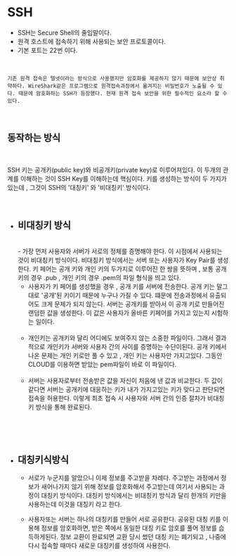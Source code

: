 # SSH

- SSH는 Secure Shell의 줄임말이다.
- 원격 호스트에 접속하기 위해 사용되는 보안 프로토콜이다.
- 기본 포트는 22번 이다.

<br>

    기존 원격 접속은 텔넷이라는 방식으로 사용했지만 암호화를 제공하지 않기 때문에 보안상 취약하다. WireShark같은 프로그램으로 원격접속과정에서 옮겨지는 비밀번호가 노출될 수 있다. 때문에 암호화하는 SSH가 등장했다. 현재 원격 접속 보안을 위한 필수적인 요소라 할 수 있다.


<br>

## 동작하는 방식

<br>

SSH 키는 공개키(public key)와 비공개키(private key)로 이루어져있다. 
이 두개의 관계를 이해하는 것이 SSH Key를 이해하는데 핵심이다. 
키를 생성하는 방식이 두 가지가 있는데 , 그것이 SSH의 '대칭키' 와 '비대칭키' 방식이다.

<br>

- ## 비대칭키 방식
    <br>
    - 가장 먼저 사용자와 서버가 서로의 정체를 증명해야 한다. 이 시점에서 사용되는 것이 비대칭키 방식이다. 비대칭키 방식에서는 서버 또는 사용자가 Key Pair를 생성한다. 키 페어는 공개 키와 개인 키의 두가지로 이루어진 한 쌍을 뜻하며 , <a>보통 공개키의 경우 .pub </a>, <a>개인 키의 경우 .pem</a>의 파일 형식을 띄고 있다.

    <br>

    - 사용자가 키 페어를 생성했을 경우 , 공개 키를 서버에 전송한다. 공개 키는 말그대로 '공개'된 키이기 때문에 누구나 가질 수 있다. 떄문에 전송과정에서 유출되어도 크게 문제가 되지 않는다. 서버는 공개키를 받아서 이 공개 키로 만들어진 랜덤한 값을 생성한다. 이 값은 사용자가 올바른 키페어를 가지고 있는지 시험하는 일이다.

    <br>

    - 개인키는 공개키와 달리 어디에도 보여주지 않는 소중한 파일이다. 그래서 결과적으로 개인키가 서버와 사용자 간의 사이를 증명하는 수단이된다. 공개 키에서 나온 문제는 개인 키로만 풀 수 있고 , 개인 키는 사용자만 가지고있다. 그동안 CLOUD를 이용하면 받았는 pem파일이 바로 이 파일이다. 

    <br>

    - 서버는 사용자로부터 전송받은 값을 자신이 처음에 낸 값과 비교한다. 두 값이 같다면 서버는 공개키에 대응하는 키가 내가 가지고있는 키가 맞다고 판단되면 접속을 허용한다. 이렇게 최초 접속 시 사용자와 서버 간의 인증 절차가 비대칭키 방식을 통해 완료된다.


<br><br><br>

- ## 대칭키식방식

    - 서로가 누군지를 알았으니 이제 정보를 주고받을 차례다. 주고받는 과정에서 정보가 새어나가지 않기 위해 정보를 암호화해서 주고받는데 여기서 사용되는 과정이 대칭키 방식이다. 대칭키 방식에서는 비대칭키 방식과 달리 한개의 키만을 사용하는데 이것을 대칭키 라고 한다.

    - 사용자또는 서버는 하나의 대칭키를 만들어 서로 공유한다. 공유된 대칭 키를 이용해 정보를 암호화하면, 받은 쪽에서 동일한 대칭 키로 암호를 풀어 정보를 습득하게된다. 정보 교환이 완료되면 교환 당시 썼던 대칭 키는 폐기되고 , 나중에 다시 접속할 때마다 새로운 대칭키를 생성하여 사용한다.
